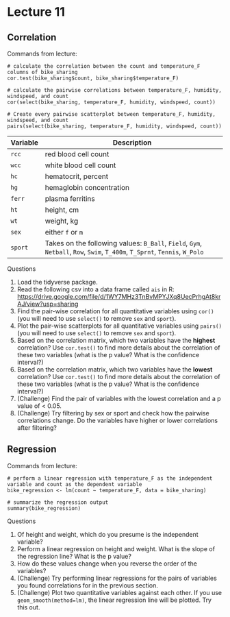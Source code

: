# Lecture 11

## Correlation

Commands from lecture:
```
# calculate the correlation between the count and temperature_F columns of bike_sharing
cor.test(bike_sharing$count, bike_sharing$temperature_F)

# calculate the pairwise correlations between temperature_F, humidity, windspeed, and count
cor(select(bike_sharing, temperature_F, humidity, windspeed, count))

# Create every pairwise scatterplot between temperature_F, humidity, windspeed, and count
pairs(select(bike_sharing, temperature_F, humidity, windspeed, count))
```

| Variable | Description |
| -- | -- |
| `rcc` | red blood cell count |
| `wcc` | white blood cell count |
| `hc` | hematocrit, percent |
| `hg` | hemaglobin concentration |
| `ferr` | plasma ferritins |
| `ht` | height, cm |
| `wt` | weight, kg|
| `sex` | either `f` or `m` |
| `sport` | Takes on the following values: `B_Ball`, `Field`, `Gym`, `Netball`, `Row`, `Swim`, `T_400m`, `T_Sprnt`, `Tennis`, `W_Polo`|

Questions
1. Load the tidyverse package.
2. Read the following csv into a data frame called `ais` in R: https://drive.google.com/file/d/1WY7MHz3TnBvMPYJXq8UecPrhgAt8krAJ/view?usp=sharing
3. Find the pair-wise correlation for all quantitative variables using `cor()` (you will need to use `select()` to remove `sex` and `sport`).
4. Plot the pair-wise scatterplots for all quantitative variables using `pairs()` (you will need to use `select()` to remove `sex` and `sport`).
5. Based on the correlation matrix, which two variables have the **highest** correlation? Use `cor.test()` to find more details about the correlation of these two variables (what is the p value? What is the confidence interval?)
6. Based on the correlation matrix, which two variables have the **lowest** correlation? Use `cor.test()` to find more details about the correlation of these two variables (what is the p value? What is the confidence interval?)
7. (Challenge) Find the pair of variables with the lowest correlation and a p value of < 0.05.
8. (Challenge) Try filtering by sex or sport and check how the pairwise correlations change. Do the variables have higher or lower correlations after filtering?

## Regression

Commands from lecture:
```
# perform a linear regression with temperature_F as the independent variable and count as the dependent variable
bike_regression <- lm(count ~ temperature_F, data = bike_sharing)

# summarize the regression output
summary(bike_regression)
```

Questions
1. Of height and weight, which do you presume is the independent variable?
2. Perform a linear regression on height and weight. What is the slope of the regression line? What is the p value?
3. How do these values change when you reverse the order of the variables?
4. (Challenge) Try performing linear regressions for the pairs of variables you found correlations for in the previous section.
5. (Challenge) Plot two quantitative variables against each other. If you use `geom_smooth(method=lm)`, the linear regression line will be plotted. Try this out.
